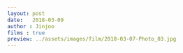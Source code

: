 ```yaml
---
layout: post
date:   2018-03-09
author : Jinjoo
films : true
preview: ../assets/images/film/2018-03-07-Photo_03.jpg
---
```


